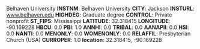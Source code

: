 
Belhaven University
**INSTNM**: Belhaven University
**CITY**: Jackson
**INSTURL**: www.belhaven.edu
**HIGHDEG**: Graduate degree
**CONTROL**: Private nonprofit
**ST_FIPS**: Mississippi
**LATITUDE**: 32.318415
**LONGITUDE**: -90.169228
**HBCU**: 0.0
**PBI**: 1.0
**ANNHI**: 0.0
**TRIBAL**: 0.0
**AANAPII**: 0.0
**HSI**: 0.0
**NANTI**: 0.0
**MENONLY**: 0.0
**WOMENONLY**: 0.0
**RELAFFIL**: Presbyterian Church (USA)
**CURROPER**: 1.0
**location**: 32.318415, -90.169228